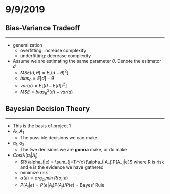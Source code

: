 # 9/9/2019

## Bias-Variance Tradeoff
---
- generalization
  - overfitting: increase complexity
  - underfitting: decrease complexity
- Assume we are estimating the same parameter $\theta$. Denote the esitmator $d$
    - $MSE(d,\theta)=E[(d-\theta)^2]$
    - $bias_\theta = E[d]-\theta$
    - $var(d) = E[(d-E[d])^2]$
    - $MSE = bias_\theta^2(d) - var(d)$

## Bayesian Decision Theory
---
- This is the basis of project 1
- $A_1, A_1$ 
  - The possible decisions we can make
- $\alpha_1, \alpha_2$
  - The twe decisions we are **gonna** make, or do make
- $Cost \lambda(\alpha_i|A_j)$
  - $R(\alpha_i|e) = \sum_{j=1}^{c}(\alpha_i|A_j)P(A_j|e)$ where R is risk and e is the evidence we have gathered
  - minimize risk
  - $\alpha(e)=arg_{\alpha_i}min \ R(\alpha_i|e)$
  - $P(A_j|e) = P(e|A_j)P(A_j)/P(e)$ = Bayes' Rule